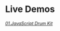 # Live Demos

###### [01.JavaScript Drum Kit](http://mahbub.me/project/JavaScript-Projects/01.JavaScript-Drum-Kit/)